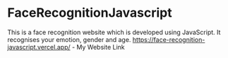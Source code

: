# FaceRecognitionJavascript
This is a face recognition website which is developed using JavaScript. It recognises your emotion, gender and age.
https://face-recognition-javascript.vercel.app/ - My Website Link
